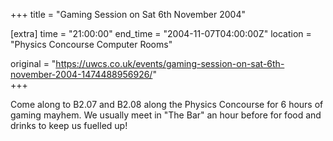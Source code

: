 +++
title = "Gaming Session on Sat 6th November 2004"

[extra]
time = "21:00:00"
end_time = "2004-11-07T04:00:00Z"
location = "Physics Concourse Computer Rooms"

original = "https://uwcs.co.uk/events/gaming-session-on-sat-6th-november-2004-1474488956926/"    
+++

Come along to B2.07 and B2.08 along the Physics Concourse for 6 hours of gaming mayhem. We usually meet in "The Bar" an hour before for food and drinks to keep us fuelled up\!

